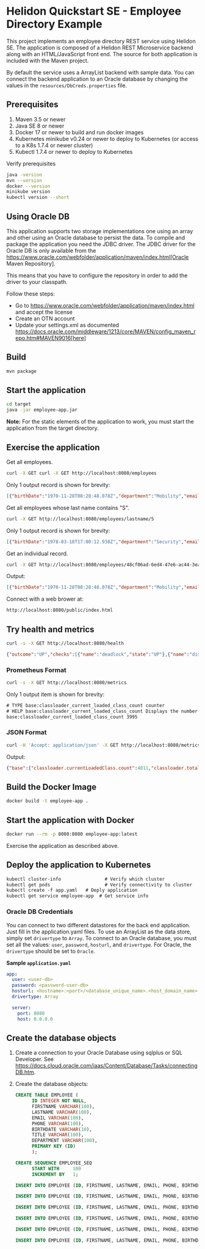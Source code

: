 
# Helidon Quickstart SE - Employee Directory Example

This project implements an employee directory REST service using Helidon SE. The application is composed of a Helidon REST Microservice backend along with an HTML/JavaScript front end. The source for both application is included with the Maven project.

By default the service uses a ArrayList backend with sample data. You can connect the backend application to an Oracle database by changing the values in the `resources/DbCreds.properties` file.

## Prerequisites

1. Maven 3.5 or newer
2. Java SE 8 or newer
3. Docker 17 or newer to build and run docker images
4. Kubernetes minikube v0.24 or newer to deploy to Kubernetes (or access to a K8s 1.7.4 or newer cluster)
5. Kubectl 1.7.4 or newer to deploy to Kubernetes

Verify prerequisites

```sh
java -version
mvn --version
docker --version
minikube version
kubectl version --short
```

## Using Oracle DB

This application supports two storage implementations one using an array and other using an Oracle database to persist the data. To compile and package the application you need the JDBC driver. The JDBC driver for the Oracle DB is only available from the
https://www.oracle.com/webfolder/application/maven/index.html[Oracle Maven Repository].

This means that you have to configure the repository in order to add the driver
 to your classpath.

Follow these steps:

- Go to https://www.oracle.com/webfolder/application/maven/index.html and
 accept the license
- Create an OTN account
- Update your settings.xml as documented
 https://docs.oracle.com/middleware/1213/core/MAVEN/config_maven_repo.htm#MAVEN9016[here]

## Build

```sh
mvn package
```

## Start the application

```sh
cd target
java -jar employee-app.jar
```

**Note:** For the static elements of the application to work, you must start the application from the target directory.


## Exercise the application
Get all employees.
```sh
curl -X GET curl -X GET http://localhost:8080/employees
```

Only 1 output record is shown for brevity:
```json
[{"birthDate":"1970-11-28T08:28:48.078Z","department":"Mobility","email":"Hugh.Jast@example.com","firstName":"Hugh","id":"48cf06ad-6ed4-47e6-ac44-3ea9c67cbe2d","lastName":"Jast","phone":"730-715-4446","title":"National Data Strategist"}]
```


Get all employees whose last name contains "S".
```sh
curl -X GET http://localhost:8080/employees/lastname/S
```

Only 1 output record is shown for brevity:
```json
[{"birthDate":"1978-03-18T17:00:12.938Z","department":"Security","email":"Zora.Sawayn@example.com","firstName":"Zora","id":"d7b583a2-f068-40d9-aec0-6f87899c5d8a","lastName":"Sawayn","phone":"923-814-0502","title":"Dynamic Marketing Designer"}]
```

Get an individual record.
```sh
curl -X GET http://localhost:8080/employees/48cf06ad-6ed4-47e6-ac44-3ea9c67cbe2d
```
Output:
```json
[{"birthDate":"1970-11-28T08:28:48.078Z","department":"Mobility","email":"Hugh.Jast@example.com","firstName":"Hugh","id":"48cf06ad-6ed4-47e6-ac44-3ea9c67cbe2d","lastName":"Jast","phone":"730-715-4446","title":"National Data Strategist"}]
```

Connect with a web brower at:
```txt
http://localhost:8080/public/index.html
```


## Try health and metrics

```sh
curl -s -X GET http://localhost:8080/health
```

```json
{"outcome":"UP","checks":[{"name":"deadlock","state":"UP"},{"name":"diskSpace","state":"UP","data":{"free":"306.61 GB","freeBytes":329225338880,"percentFree":"65.84%","total":"465.72 GB","totalBytes":500068036608}},{"name":"heapMemory","state":"UP","data":{"free":"239.35 MB","freeBytes":250980656,"max":"4.00 GB","maxBytes":4294967296,"percentFree":"99.59%","total":"256.00 MB","totalBytes":268435456}}]}
```

### Prometheus Format

```sh
curl -s -X GET http://localhost:8080/metrics
```

Only 1 output item is shown for brevity:
```txt
# TYPE base:classloader_current_loaded_class_count counter
# HELP base:classloader_current_loaded_class_count Displays the number of classes that are currently loaded in the Java virtual machine.
base:classloader_current_loaded_class_count 3995
```

### JSON Format
```sh
curl -H 'Accept: application/json' -X GET http://localhost:8080/metrics
```

Output:
```json
{"base":{"classloader.currentLoadedClass.count":4011,"classloader.totalLoadedClass.count":4011,"classloader.totalUnloadedClass.count":0,"cpu.availableProcessors":8,"cpu.systemLoadAverage":1.65283203125,"gc.G1 Old Generation.count":0,"gc.G1 Old Generation.time":0,"gc.G1 Young Generation.count":2,"gc.G1 Young Generation.time":8,"jvm.uptime":478733,"memory.committedHeap":268435456,"memory.maxHeap":4294967296,"memory.usedHeap":18874368,"thread.count":11,"thread.daemon.count":4,"thread.max.count":11},"vendor":{"grpc.requests.count":0,"grpc.requests.meter":{"count":0,"meanRate":0.0,"oneMinRate":0.0,"fiveMinRate":0.0,"fifteenMinRate":0.0},"requests.count":5,"requests.meter":{"count":5,"meanRate":0.01046407983617782,"oneMinRate":0.0023897243038835964,"fiveMinRate":0.003944597070306631,"fifteenMinRate":0.0023808575122958794}}}
```

## Build the Docker Image

```sh
docker build -t employee-app .
```

## Start the application with Docker

```sh
docker run --rm -p 8080:8080 employee-app:latest
```

Exercise the application as described above.

## Deploy the application to Kubernetes

```txt
kubectl cluster-info                # Verify which cluster
kubectl get pods                    # Verify connectivity to cluster
kubectl create -f app.yaml   # Deply application
kubectl get service employee-app  # Get service info
```


###  Oracle DB Credentials
You can connect to two different datastores for the back end application. Just fill in the application.yaml files. To use an ArrayList as the data store, simply set `drivertype` to `Array`. To connect to an Oracle database, you must set all the values: `user`, `password`, `hosturl`, and `drivertype`. For Oracle, the `drivertype` should be set to `Oracle`.

**Sample `application.yaml`**
```yaml
app:
  user: <user-db>
  password: <password-user-db>
  hosturl: <hostname>:<port>/<database_unique_name>.<host_domain_name>
  drivertype: Array

  server:
    port: 8080
    host: 0.0.0.0
```

## Create the database objects
1. Create a connection to your Oracle Database using sqlplus or SQL Developer. See https://docs.cloud.oracle.com/iaas/Content/Database/Tasks/connectingDB.htm.
2. Create the database objects:

      ```sql
      CREATE TABLE EMPLOYEE (
            ID INTEGER NOT NULL,
            FIRSTNAME VARCHAR(100),
            LASTNAME VARCHAR(100),
            EMAIL VARCHAR(100),
            PHONE VARCHAR(100),
            BIRTHDATE VARCHAR(10),
            TITLE VARCHAR(100),
            DEPARTMENT VARCHAR(100),
            PRIMARY KEY (ID)
            );
      ```

      ```sql
      CREATE SEQUENCE EMPLOYEE_SEQ
            START WITH     100
            INCREMENT BY   1;
      ```

      ```sql
      INSERT INTO EMPLOYEE (ID, FIRSTNAME, LASTNAME, EMAIL, PHONE, BIRTHDATE, TITLE, DEPARTMENT) VALUES (EMPLOYEE_SEQ.nextVal, 'Hugh', 'Jast', 'Hugh.Jast@example.com', '730-555-0100', '1970-11-28', 'National Data Strategist', 'Mobility');

      INSERT INTO EMPLOYEE (ID, FIRSTNAME, LASTNAME, EMAIL, PHONE, BIRTHDATE, TITLE, DEPARTMENT) VALUES (EMPLOYEE_SEQ.nextVal, 'Toy', 'Herzog', 'Toy.Herzog@example.com', '769-555-0102', '1961-08-08', 'Dynamic Operations Manager', 'Paradigm');

      INSERT INTO EMPLOYEE (ID, FIRSTNAME, LASTNAME, EMAIL, PHONE, BIRTHDATE, TITLE, DEPARTMENT) VALUES (EMPLOYEE_SEQ.nextVal, 'Reed', 'Hahn', 'Reed.Hahn@example.com', '429-555-0153', '1977-02-05', 'Future Directives Facilitator', 'Quality');

      INSERT INTO EMPLOYEE (ID, FIRSTNAME, LASTNAME, EMAIL, PHONE, BIRTHDATE, TITLE, DEPARTMENT) VALUES (EMPLOYEE_SEQ.nextVal, 'Novella', 'Bahringer', 'Novella.Bahringer@example.com', '293-596-3547', '1961-07-25', 'Principal Factors Architect', 'Division');

      INSERT INTO EMPLOYEE (ID, FIRSTNAME, LASTNAME, EMAIL, PHONE, BIRTHDATE, TITLE, DEPARTMENT) VALUES (EMPLOYEE_SEQ.nextVal, 'Zora', 'Sawayn', 'Zora.Sawayn@example.com', '923-555-0161', '1978-03-18', 'Dynamic Marketing Designer', 'Security');

      INSERT INTO EMPLOYEE (ID, FIRSTNAME, LASTNAME, EMAIL, PHONE, BIRTHDATE, TITLE, DEPARTMENT) VALUES (EMPLOYEE_SEQ.nextVal, 'Cordia', 'Willms', 'Cordia.Willms@example.com', '778-555-0187', '1989-03-31', 'Human Division Representative', 'Optimization');
      ```
